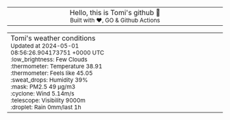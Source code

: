 
<div align="center">
<table>
<tbody>
<td align="center">
<img width="2000" height="0"><br>
Hello, this is Tomi's github 👋<br>
<sup>Built with ❤️, GO & Github Actions</sup><br>
<img width="2000" height="0">
</td>
</tbody>
</table>
</div>
<table>
<tbody>
<td align="left">
<img width="2000" height="0"><br>
Tomi's weather conditions<br>
<sup>Updated at 2024-05-01 08:56:26.904173751 +0000 UTC</sup><br>
<sup>:low_brightness: Few Clouds</sup><br>
<sup>:thermometer: Temperature 38.91 </sup><br>
<sup>:thermometer: Feels like 45.05</sup><br>
<sup>:sweat_drops: Humidity 39%</sup><br>
<sup>:mask: PM2.5 49 μg/m3</sup><br>
<sup>:cyclone: Wind 5.14m/s </sup><br>
<sup>:telescope: Visibility 9000m </sup><br>
<sup>:droplet: Rain 0mm/last 1h </sup><br>
<img width="2000" height="0">
</td>
<td align="left">
<img width="2000" height="0"><br>
<br>
<img width="2000" height="0">
</td>
</tbody>
</table>
</div>
    